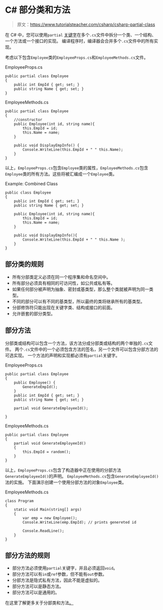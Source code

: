 # C# 部分类和方法

> 原文：<https://www.tutorialsteacher.com/csharp/csharp-partial-class>

在 C# 中，您可以使用`partial` [关键字](/csharp/csharp-keywords)在多个`.cs`文件中拆分一个类、一个结构、一个方法或一个接口的实现。 编译程序时，编译器会合并多个`.cs`文件中的所有实现。

考虑以下包含`Employee`类的`EmployeeProps.cs`和`EmployeeMethods.cs`文件。

EmployeeProps.cs

```
public partial class Employee
{
    public int EmpId { get; set; }
    public string Name { get; set; }
}
```

EmployeeMethods.cs

```
public partial class Employee
{
    //constructor
    public Employee(int id, string name){
        this.EmpId = id;
        this.Name = name;
    }

    public void DisplayEmpInfo() {
        Console.WriteLine(this.EmpId + " " this.Name);
    }
} 
```

以上，`EmployeeProps.cs`包含`Employee`类的属性，`EmployeeMethods.cs`包含`Employee`类的所有方法。这些将被汇编成一个`Employee`类。

Example: Combined Class

```
public class Employee
{
    public int EmpId { get; set; }
    public string Name { get; set; }

    public Employee(int id, string name){
        this.EmpId = id;
        this.Name = name;
    }

    public void DisplayEmpInfo(){
        Console.WriteLine(this.EmpId + " " this.Name );
    }
}
```

## 部分类的规则

*   所有分部类定义必须在同一个程序集和命名空间中。
*   所有部分必须具有相同的可访问性，如公共或私有等。
*   如果任何部分被声明为抽象、密封或基类型，那么整个类就被声明为同一类型。
*   不同的部分可以有不同的基类型，所以最终的类将继承所有的基类型。
*   分部修饰符只能出现在关键字类、结构或接口的前面。
*   允许嵌套的部分类型。

## 部分方法

分部类或结构可以包含一个方法，该方法分成分部类或结构的两个单独的`.cs`文件。 两个`.cs`文件中的一个必须包含方法的签名，另一个文件可以包含分部方法的可选实现。 一个方法的声明和实现都必须有`partial`关键字。

EmployeeProps.cs

```
public partial class Employee
{
    public Employee() { 
        GenerateEmpId();
    }
    public int EmpId { get; set; }
    public string Name { get; set; }

    partial void GenerateEmployeeId();

}
```

EmployeeMethods.cs

```
public partial class Employee
{
    partial void GenerateEmployeeId()
    {
        this.EmpId = random();
    }
} 
```

以上，`EmployeeProps.cs`包含了构造器中正在使用的分部方法`GenerateEmployeeId()`的声明。 `EmployeeMethods.cs`包含`GenerateEmployeeId()`法的实施。 下面演示创建一个使用分部方法的对象`Employee`类。

EmployeeMethods.cs

```
class Program
{
    static void Main(string[] args)
    {
        var emp = new Employee();
        Console.WriteLine(emp.EmpId); // prints genereted id

        Console.ReadLine();
    }
} 
```

## 部分方法的规则

*   部分方法必须使用`partial`关键字，并且必须返回`void`。
*   部分方法可以有`in`或`ref`参数，但不能有`out`参数。
*   分部方法是隐式私有方法，因此不能是虚拟的。
*   部分方法可以是静态方法。
*   部分方法可以是通用的。

在这里了解更多关于分部类和方法[。](https://docs.microsoft.com/en-us/dotnet/csharp/programming-guide/classes-and-structs/partial-classes-and-methods)